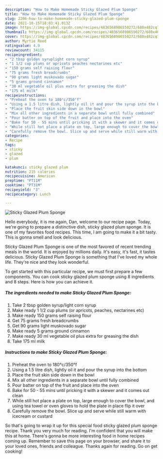 ```yaml
---
description: "How to Make Homemade Sticky Glazed Plum Sponge"
title: "How to Make Homemade Sticky Glazed Plum Sponge"
slug: 2206-how-to-make-homemade-sticky-glazed-plum-sponge
date: 2021-10-15T18:03:41.013Z
image: https://img-global.cpcdn.com/recipes/4836568986550272/680x482cq70/sticky-glazed-plum-sponge-recipe-main-photo.jpg
thumbnail: https://img-global.cpcdn.com/recipes/4836568986550272/680x482cq70/sticky-glazed-plum-sponge-recipe-main-photo.jpg
cover: https://img-global.cpcdn.com/recipes/4836568986550272/680x482cq70/sticky-glazed-plum-sponge-recipe-main-photo.jpg
author: Myrtie Reed
ratingvalue: 4.9
reviewcount: 34115
recipeingredient:
- "2 tbsp golden syruplight corn syrup"
- "1 1/2 cup plums or apricots peaches nectarines etc"
- "150 grams self raising flour"
- "75 grams fresh breadcrumbs"
- "90 grams light muskovado sugar"
- "5 grams ground cinnamon"
- "30 ml vegetable oil plus extra for greasing the dish"
- "175 ml milk"
recipeinstructions:
- "Preheat the oven to 180°c/350°f"
- "Using a 1.5 litre dish, lightly oil it and pour the syrup into the bottom"
- "Place the fruit skin side down in the bowl"
- "Mix all other ingredients in a separate bowl until fully combined"
- "Pour batter on top of the fruit and place into the oven"
- "Bake for 50 - 55 mins until pricking it with a skewer and it comes out clean"
- "While still hot place a plate on top, large enough to cover the bowl, and using tea towel or oven gloves to hold the plate in place flip it over"
- "Carefully remove the bowl. Slice up and serve while still warm with icecream or custard"
categories:
- Recipe
tags:
- sticky
- glazed
- plum

katakunci: sticky glazed plum 
nutrition: 215 calories
recipecuisine: American
preptime: "PT11M"
cooktime: "PT31M"
recipeyield: "3"
recipecategory: Lunch

---
```



![Sticky Glazed Plum Sponge](https://img-global.cpcdn.com/recipes/4836568986550272/680x482cq70/sticky-glazed-plum-sponge-recipe-main-photo.jpg)

Hello everybody, it is me again, Dan, welcome to our recipe page. Today, we're going to prepare a distinctive dish, sticky glazed plum sponge. It is one of my favorites food recipes. This time, I am going to make it a bit tasty. This is gonna smell and look delicious.



Sticky Glazed Plum Sponge is one of the most favored of recent trending meals in the world. It is enjoyed by millions daily. It's easy, it's fast, it tastes delicious. Sticky Glazed Plum Sponge is something that I've loved my whole life. They're nice and they look wonderful.


To get started with this particular recipe, we must first prepare a few components. You can cook sticky glazed plum sponge using 8 ingredients and 8 steps. Here is how you can achieve it.

<!--inarticleads1-->

##### The ingredients needed to make Sticky Glazed Plum Sponge:

1. Take 2 tbsp golden syrup/light corn syrup
1. Make ready 1 1/2 cup plums (or apricots, peaches, nectarines etc)
1. Make ready 150 grams self raising flour
1. Get 75 grams fresh breadcrumbs
1. Get 90 grams light muskovado sugar
1. Make ready 5 grams ground cinnamon
1. Make ready 30 ml vegetable oil plus extra for greasing the dish
1. Take 175 ml milk




<!--inarticleads2-->

##### Instructions to make Sticky Glazed Plum Sponge:

1. Preheat the oven to 180°c/350°f
1. Using a 1.5 litre dish, lightly oil it and pour the syrup into the bottom
1. Place the fruit skin side down in the bowl
1. Mix all other ingredients in a separate bowl until fully combined
1. Pour batter on top of the fruit and place into the oven
1. Bake for 50 - 55 mins until pricking it with a skewer and it comes out clean
1. While still hot place a plate on top, large enough to cover the bowl, and using tea towel or oven gloves to hold the plate in place flip it over
1. Carefully remove the bowl. Slice up and serve while still warm with icecream or custard




So that's going to wrap it up for this special food sticky glazed plum sponge recipe. Thank you very much for reading. I'm confident that you will make this at home. There's gonna be more interesting food in home recipes coming up. Remember to save this page on your browser, and share it to your loved ones, friends and colleague. Thanks again for reading. Go on get cooking!
